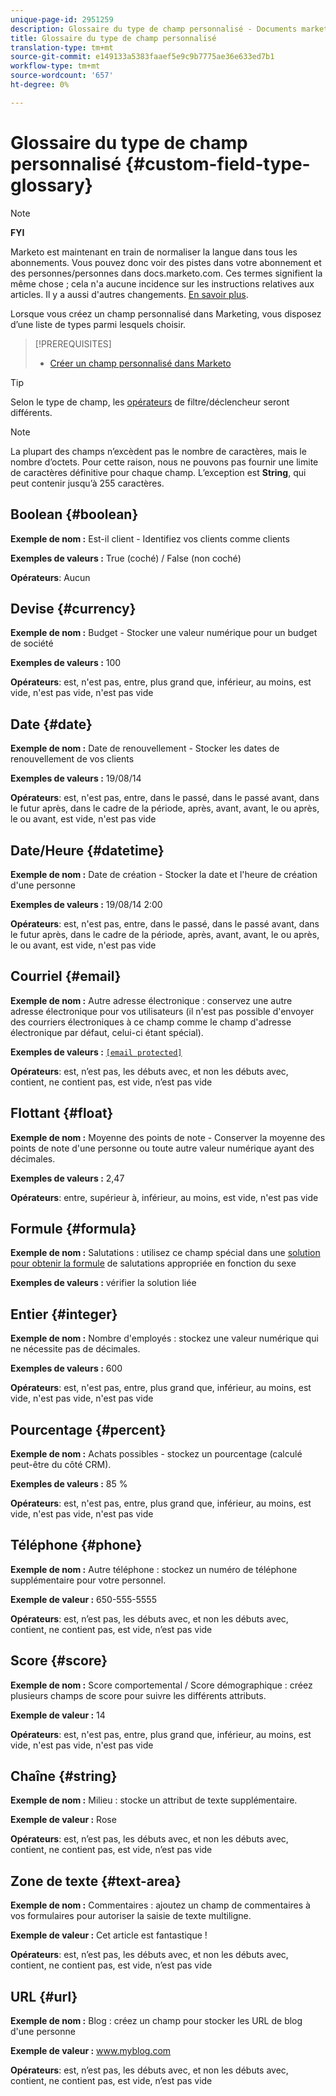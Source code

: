```yaml
---
unique-page-id: 2951259
description: Glossaire du type de champ personnalisé - Documents marketing - Documentation du produit
title: Glossaire du type de champ personnalisé
translation-type: tm+mt
source-git-commit: e149133a5383faaef5e9c9b7775ae36e633ed7b1
workflow-type: tm+mt
source-wordcount: '657'
ht-degree: 0%

---
```



# Glossaire du type de champ personnalisé {#custom-field-type-glossary}

>[!NOTE]
>
>**FYI**
>
>Marketo est maintenant en train de normaliser la langue dans tous les abonnements. Vous pouvez donc voir des pistes dans votre abonnement et des personnes/personnes dans docs.marketo.com. Ces termes signifient la même chose ; cela n&#39;a aucune incidence sur les instructions relatives aux articles. Il y a aussi d&#39;autres changements. [En savoir plus](http://docs.marketo.com/display/DOCS/Updates+to+Marketo+Terminology).

Lorsque vous créez un champ personnalisé dans Marketing, vous disposez d’une liste de types parmi lesquels choisir.

>[!PREREQUISITES]
>
>* [Créer un champ personnalisé dans Marketo](create-a-custom-field-in-marketo.md)

>



>[!TIP]
>
>Selon le type de champ, les [opérateurs](https://docs.marketo.com/display/public/DOCS/Smart+List+Filter+Operators+Glossary) de filtre/déclencheur seront différents.

>[!NOTE]
>
>La plupart des champs n’excèdent pas le nombre de caractères, mais le nombre d’octets. Pour cette raison, nous ne pouvons pas fournir une limite de caractères définitive pour chaque champ. L’exception est **String**, qui peut contenir jusqu’à 255 caractères.

## Boolean {#boolean}

**Exemple de nom :** Est-il client - Identifiez vos clients comme clients

**Exemples de valeurs :** True (coché) / False (non coché)

**Opérateurs**: Aucun

## Devise {#currency}

**Exemple de nom :** Budget - Stocker une valeur numérique pour un budget de société

**Exemples de valeurs :** 100

**Opérateurs**: est, n&#39;est pas, entre, plus grand que, inférieur, au moins, est vide, n&#39;est pas vide, n&#39;est pas vide

## Date {#date}

**Exemple de nom :** Date de renouvellement - Stocker les dates de renouvellement de vos clients

**Exemples de valeurs :** 19/08/14

**Opérateurs**: est, n&#39;est pas, entre, dans le passé, dans le passé avant, dans le futur après, dans le cadre de la période, après, avant, avant, le ou après, le ou avant, est vide, n&#39;est pas vide

## Date/Heure {#datetime}

**Exemple de nom :** Date de création - Stocker la date et l&#39;heure de création d&#39;une personne

**Exemples de valeurs :** 19/08/14 2:00

**Opérateurs**: est, n&#39;est pas, entre, dans le passé, dans le passé avant, dans le futur après, dans le cadre de la période, après, avant, avant, le ou après, le ou avant, est vide, n&#39;est pas vide

## Courriel {#email}

**Exemple de nom :** Autre adresse électronique : conservez une autre adresse électronique pour vos utilisateurs (il n&#39;est pas possible d&#39;envoyer des courriers électroniques à ce champ comme le champ d&#39;adresse électronique par défaut, celui-ci étant spécial).

**Exemples de valeurs :** [`[email protected]`](http://docs.marketo.com/cdn-cgi/l/email-protection#335d525e5673505c5e43525d4a1d505c5e)

**Opérateurs**: est, n’est pas, les débuts avec, et non les débuts avec, contient, ne contient pas, est vide, n’est pas vide

## Flottant {#float}

**Exemple de nom :** Moyenne des points de note - Conserver la moyenne des points de note d&#39;une personne ou toute autre valeur numérique ayant des décimales.

**Exemples de valeurs :** 2,47

**Opérateurs**: entre, supérieur à, inférieur, au moins, est vide, n&#39;est pas vide

## Formule {#formula}

**Exemple de nom :** Salutations : utilisez ce champ spécial dans une [solution pour obtenir la formule](create-and-use-a-concatenated-string-formula-field.md) de salutations appropriée en fonction du sexe

**Exemples de valeurs :** vérifier la solution liée

## Entier {#integer}

**Exemple de nom :** Nombre d&#39;employés : stockez une valeur numérique qui ne nécessite pas de décimales.

**Exemples de valeurs :** 600

**Opérateurs**: est, n&#39;est pas, entre, plus grand que, inférieur, au moins, est vide, n&#39;est pas vide, n&#39;est pas vide

## Pourcentage {#percent}

**Exemple de nom :** Achats possibles - stockez un pourcentage (calculé peut-être du côté CRM).

**Exemples de valeurs :** 85 %

**Opérateurs**: est, n&#39;est pas, entre, plus grand que, inférieur, au moins, est vide, n&#39;est pas vide, n&#39;est pas vide

## Téléphone {#phone}

**Exemple de nom :** Autre téléphone : stockez un numéro de téléphone supplémentaire pour votre personnel.

**Exemple de valeur :** 650-555-5555

**Opérateurs**: est, n’est pas, les débuts avec, et non les débuts avec, contient, ne contient pas, est vide, n’est pas vide

## Score {#score}

**Exemple de nom :** Score comportemental / Score démographique : créez plusieurs champs de score pour suivre les différents attributs.

**Exemple de valeur :** 14

**Opérateurs**: est, n&#39;est pas, entre, plus grand que, inférieur, au moins, est vide, n&#39;est pas vide, n&#39;est pas vide

## Chaîne {#string}

**Exemple de nom :** Milieu : stocke un attribut de texte supplémentaire.

**Exemple de valeur :** Rose

**Opérateurs**: est, n’est pas, les débuts avec, et non les débuts avec, contient, ne contient pas, est vide, n’est pas vide

## Zone de texte {#text-area}

**Exemple de nom :** Commentaires : ajoutez un champ de commentaires à vos formulaires pour autoriser la saisie de texte multiligne.

**Exemple de valeur :** Cet article est fantastique !

**Opérateurs**: est, n’est pas, les débuts avec, et non les débuts avec, contient, ne contient pas, est vide, n’est pas vide

## URL {#url}

**Exemple de nom :** Blog : créez un champ pour stocker les URL de blog d&#39;une personne

**Exemple de valeur :** www.myblog.com

**Opérateurs**: est, n’est pas, les débuts avec, et non les débuts avec, contient, ne contient pas, est vide, n’est pas vide
